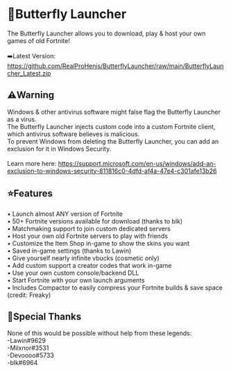 # 🦋Butterfly Launcher
The Butterfly Launcher allows you to download, play & host your own games of old Fortnite!<br></br>
➡️Latest Version: https://github.com/RealProHenis/ButterflyLauncher/raw/main/ButterflyLauncher_Latest.zip<br>

## ⚠️Warning
Windows & other antivirus software might false flag the Butterfly Launcher as a virus.</br>
The Butterfly Launcher injects custom code into a custom Fortnite client, which antivirus software believes is malicious.</br>
To prevent Windows from deleting the Butterfly Launcher, you can add an exclusion for it in Windows Security.</br></br>
Learn more here: https://support.microsoft.com/en-us/windows/add-an-exclusion-to-windows-security-811816c0-4dfd-af4a-47e4-c301afe13b26</br>

## ⭐Features
• Launch almost ANY version of Fortnite</br>
• 50+ Fortnite versions available for download (thanks to blk)</br>
• Matchmaking support to join custom dedicated servers</br>
• Host your own old Fortnite servers to play with friends</br>
• Customize the Item Shop in-game to show the skins you want</br>
• Saved in-game settings (thanks to Lawin)</br>
• Give yourself nearly infinite vbucks (cosmetic only)</br>
• Add custom support a creator codes that work in-game</br>
• Use your own custom console/backend DLL</br>
• Start Fortnite with your own launch arguments</br>
• Includes Compactor to easily compress your Fortnite builds & save space (credit: Freaky)</br>

## 💙Special Thanks
None of this would be possible without help from these legends:</br>
-Lawin#9629</br>
-Milxnor#3531</br>
-Devoooo#5733</br>
-blk#6964</br>
